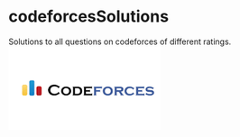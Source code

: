 # codeforcesSolutions
Solutions to all questions on codeforces of different ratings. 
<br/>
<img src="./images/Codeforces.png" alt="Codeforces">
